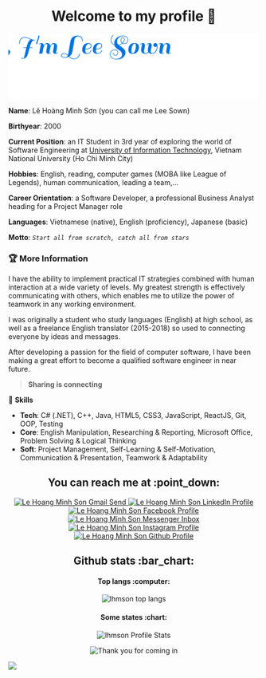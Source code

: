 <h1 align="center">Welcome to my profile 👋</h1>

<p align="center">
  <img src="./hello.svg" alt="Hello I am Lee Sown" />
</p>

**Name**: Lê Hoàng Minh Sơn (you can call me Lee Sown)  

**Birthyear**: 2000  

**Current Position**: an IT Student in 3rd year of exploring the world of Software Engineering at [University of Information Technology](https://en.uit.edu.vn/), Vietnam National University (Ho Chi Minh City)  

**Hobbies**: English, reading, computer games (MOBA like League of Legends), human communication, leading a team,...  

**Career Orientation**: a Software Developer, a professional Business Analyst heading for a Project Manager role  

**Languages**: Vietnamese (native), English (proficiency), Japanese (basic)  

**Motto**:  *`Start all from scratch, catch all from stars`*   

### :trophy: More Information

I have the ability to implement practical IT strategies combined with human interaction at a wide variety of levels. My greatest strength is effectively communicating with others, which enables me to utilize the power of teamwork in any working environment.  

I was originally a student who study languages (English) at high school, as well as a freelance English translator (2015-2018) so used to connecting everyone by ideas and messages.

After developing a passion for the field of computer software, I have been making a great effort to become a qualified software engineer in near future.

> **Sharing is connecting**

:sunrise_over_mountains: **Skills**

* **Tech**: C# (.NET), C++, Java, HTML5, CSS3, JavaScript, ReactJS, Git, OOP, Testing
* **Core**: English Manipulation, Researching & Reporting, Microsoft Office, Problem Solving & Logical Thinking
* **Soft**: Project Management, Self-Learning & Self-Motivation, Communication & Presentation, Teamwork & Adaptability

<h2 align="center">You can reach me at :point_down:</h2>

<p align="center">
  <a href="mailto:lehoangminhson123@gmail.com">
    <img src="https://www.vectorlogo.zone/logos/gmail/gmail-icon.svg" alt="Le Hoang Minh Son Gmail Send" height="30" width="30">
  </a>
  
  <a href="https://www.linkedin.com/in/leesown/">
    <img src="https://www.vectorlogo.zone/logos/linkedin/linkedin-icon.svg" alt="Le Hoang Minh Son LinkedIn Profile" height="30" width="30">
  </a>
  
  <a href="https://www.facebook.com/le.son.5439">
    <img src="https://www.vectorlogo.zone/logos/facebook/facebook-official.svg" alt="Le Hoang Minh Son Facebook Profile" height="30" width="30">
  </a>
  
  <a href="https://m.me/le.son.5439">
    <img src="https://www.vectorlogo.zone/logos/messenger/messenger-icon.svg" alt="Le Hoang Minh Son Messenger Inbox" height="30" width="30">
  </a>
  
  <a href="https://www.instagram.com/leesown1520/">
    <img src="https://www.vectorlogo.zone/logos/instagram/instagram-icon.svg" alt="Le Hoang Minh Son Instagram Profile" height="30" width="30">
  </a>
  
  <a href="https://lhmson.github.io/">
    <img src="https://www.vectorlogo.zone/logos/github/github-tile.svg" alt="Le Hoang Minh Son Github Profile" height="30" width="30">
  </a>
</p>

<h2 align="center">Github stats :bar_chart:</h2>

<h4 align="center">Top langs :computer:</h4>
<p align="center"><img src="https://github-readme-stats.vercel.app/api/top-langs/?username=lhmson&langs_count=10&layout=compact&hide=objective-c,shell,starlark" alt="lhmson top langs" /></p>

<h4 align="center">Some states :chart:</h4>
<p align="center"><img src="https://github-readme-stats.vercel.app/api?username=lhmson&show_icons=true&theme=react&hide=stars,issues&custom_title=Lee+Sown+ Public+State+Recently" alt="lhmson Profile Stats" /></p>

<p align="center"><img src="https://i.pinimg.com/originals/ab/c8/05/abc805563d75437aa698b7c0df476302.gif" alt="Thank you for coming in"></p>

![](https://komarev.com/ghpvc/?username=lhmson&color=blueviolet)

<!--
**lhmson/lhmson** is a ✨ _special_ ✨ repository because its `README.md` (this file) appears on your GitHub profile.

Here are some ideas to get you started:

- 🔭 I’m currently working on ...
- 🌱 I’m currently learning ...
- 👯 I’m looking to collaborate on ...
- 🤔 I’m looking for help with ...
- 💬 Ask me about ...
- 📫 How to reach me: ...
- 😄 Pronouns: ...
- ⚡ Fun fact: ...
-->
